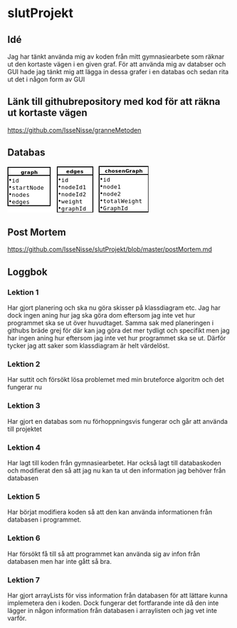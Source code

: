 # slutProjekt

## Idé
Jag har tänkt använda mig av koden från mitt gymnasiearbete som räknar ut den kortaste vägen i en given graf. För att använda mig av databser och GUI hade jag tänkt mig att lägga in dessa grafer i en databas och sedan rita ut det i någon form av GUI

## Länk till githubrepository med kod för att räkna ut kortaste vägen
https://github.com/IsseNisse/granneMetoden

## Databas
![Databas Design](databas.png)

## Post Mortem
https://github.com/IsseNisse/slutProjekt/blob/master/postMortem.md

## Loggbok

### Lektion 1
Har gjort planering och ska nu göra skisser på klassdiagram etc. Jag har dock ingen aning hur jag ska göra dom eftersom jag inte vet hur programmet ska se ut över huvudtaget. Samma sak med planeringen i githubs bräde grej för där kan jag göra det mer tydligt och specifikt men jag har ingen aning hur eftersom jag inte vet hur programmet ska se ut. Därför tycker jag att saker som klassdiagram är helt värdelöst.

### Lektion 2
Har suttit och försökt lösa problemet med min bruteforce algoritm och det fungerar nu

### Lektion 3
Har gjort en databas som nu förhoppningsvis fungerar och går att använda till projektet

### Lektion 4 
Har lagt till koden från gymnasiearbetet. Har också lagt till databaskoden och modifierat den så att jag nu kan ta ut den information jag behöver från databasen

### Lektion 5 
Har börjat modifiera koden så att den kan använda informationen från databasen i programmet.

### Lektion 6
Har försökt få till så att programmet kan använda sig av infon från databasen men har inte gått så bra.

### Lektion 7
Har gjort arrayLists för viss information från databasen för att lättare kunna implemetera den  i koden. Dock fungerar det fortfarande inte då den inte lägger in någon information från databasen i arraylisten och jag vet inte varför.
